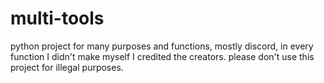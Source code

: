 # multi-tools
python project for many purposes and functions, mostly discord, in every function I didn't make myself I credited the creators.
please don't use this project for illegal purposes.

